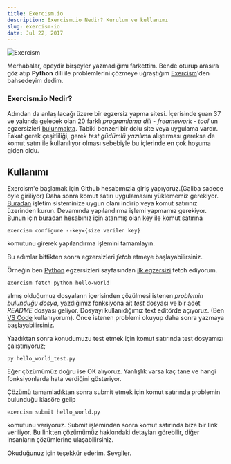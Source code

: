 ```yaml
---
title: Exercism.io
description: Exercism.io Nedir? Kurulum ve kullanımı
slug: exercism-io
date: Jul 22, 2017
---
```


![Exercism](../../../../../images/exercism.png)

Merhabalar, epeydir birşeyler yazmadığımı farkettim. Bende oturup arasıra göz atıp **Python** dili ile problemlerini çözmeye uğraştığım [Exercism](http://www.exercism.io)'den bahsedeyim dedim.

### Exercism.io Nedir?

Adından da anlaşılacağı üzere bir egzersiz yapma sitesi. İçerisinde şuan 37 ve yakında gelecek olan 20 farklı _programlama dili_ - _freamework_ - _tool_'un egzersizleri [bulunmakta](http://exercism.io/languages). Tabiki benzeri bir dolu site veya uygulama vardır. Fakat gerek çeşitliliği, gerek *test güdümlü yazılım*a alıştırması gerekse de komut satırı ile kullanılıyor olması sebebiyle bu içlerinde en çok hoşuma giden oldu.

## Kullanımı

Exercism'e başlamak için Github hesabımızla giriş yapıyoruz.(Galiba sadece öyle giriliyor) Daha sonra komut satırı uygulamasını yüklememiz gerekiyor. [Buradan](http://exercism.io/clients/cli) işletim sisteminize uygun olanı indirip veya komut satırınız üzerinden kurun. Devamında yapılandırma işlemi yapmamız gerekiyor. Bunun için [buradan](http://exercism.io/account/key) hesabınız için atanmış olan key ile komut satırına

```
exercism configure --key={size verilen key}
```

komutunu girerek yapılandırma işlemini tamamlayın.

Bu adımlar bittikten sonra egzersizleri _fetch_ etmeye başlayabilirsiniz.

Örneğin ben [Python](http://exercism.io/languages/python/exercises) egzersizleri sayfasından [ilk egzersizi](http://exercism.io/exercises/python/hello-world/readme) fetch ediyorum.

```
exercism fetch python hello-world
```

almış olduğumuz dosyaların içerisinden çözülmesi istenen _problemin bulunduğu dosya_, yazdığımız fonksiyona ait _test_ dosyası ve bir adet _README_ dosyası geliyor. Dosyayı kullanıdığımız text editörde açıyoruz. (Ben [VS Code](https://code.visualstudio.com/) kullanıyorum). Önce istenen problemi okuyup daha sonra yazmaya başlayabilirsiniz.

Yazdıktan sonra konudumuzu test etmek için komut satırında test dosyamızı çalıştırıyoruz;

```
py hello_world_test.py
```

Eğer çözümümüz doğru ise OK alıyoruz. Yanlışlık varsa kaç tane ve hangi fonksiyonlarda hata verdiğini gösteriyor.

Çözümü tamamladıktan sonra submit etmek için komut satırında problemin bulunduğu klasöre gelip

```
exercism submit hello_world.py
```

komutunu veriyoruz. Submit işleminden sonra komut satırında bize bir link veriliyor. Bu linkten çözümümüz hakkındaki detayları görebilir, diğer insanların çözümlerine ulaşabilirsiniz.

Okuduğunuz için teşekkür ederim. Sevgiler.
